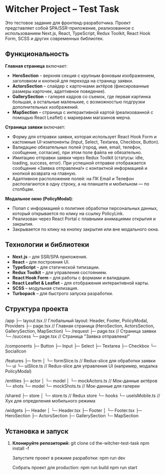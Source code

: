 # Witcher Project – Test Task

Это тестовое задание для фронтенд-разработчика. Проект представляет собой SPA/SSR-приложение, реализованное с использованием Next.js, React, TypeScript, Redux Toolkit, React Hook Form, SCSS и других современных библиотек.

## Функциональность

**Главная страница** включает:
- **HeroSection** – верхняя секция с крупным фоновым изображением, заголовком и кнопкой для перехода на страницу заявки.
- **ActorsSection** – слайдер с карточками актёров (фиксированные размеры карточек, адаптивное поведение).
- **GallerySection** – галерея кадров со съемок, где первая картинка большая, а остальные маленькие, с возможностью подгрузки дополнительных изображений.
- **MapSection** – страница с интерактивной картой (реализованной с помощью React Leaflet) с маркерами магазинов мерча.

**Страница заявки** включает:
- Форму для отправки заявки, которая использует React Hook Form и кастомные UI-компоненты (Input, Select, Textarea, Checkbox, Button).
- Валидацию обязательных полей (город, имя, email, телефон, сообщение, согласие), при этом поле файла не обязательно.
- Имитацию отправки заявки через Redux Toolkit (статусы: idle, loading, success, error). При успешной отправке отображается сообщение «Заявка отправлена!» с контактной информацией и кнопкой возврата на главную.
- Адаптивное расположение полей: на ПК Email и Телефон располагаются в одну строку, а на планшете и мобильном — по столбцам.

**Модальное окно (PolicyModal)**:
- Попап с информацией о политике обработки персональных данных, который открывается по клику на ссылку PolicyLink.
- Реализован через React Portal с плавными анимациями открытия и закрытия.
- Закрывается по клику на кнопку закрытия или вне модального окна.

## Технологии и библиотеки

- **Next.js** – для SSR/SPA приложения.
- **React** – для построения UI.
- **TypeScript** – для статической типизации.
- **Redux Toolkit** – для управления состоянием.
- **React Hook Form** – для работы с формами и валидации.
- **React Leaflet & Leaflet** – для отображения интерактивной карты.
- **SCSS** – модульная стилизация.
- **Turbopack** – для быстрого запуска разработки.

## Структура проекта

/app
├─ layout.tsx          // Глобальный layout: Header, Footer, PolicyModal, Providers
├─ page.tsx            // Главная страница (HeroSection, ActorsSection, GallerySection, MapSection)
└─ /request
   ├─ page.tsx         // Страница заявки
   └─ /success
      └─ page.tsx      // Страница "Заявка отправлена!"

/components
├─ Button
├─ Input
├─ Select
├─ Textarea
├─ Checkbox
└─ SocialIcon

/features
├─ form
│  └─ formSlice.ts     // Redux-slice для обработки заявки
└─ ui
   └─ uiSlice.ts       // Redux-slice для управления UI (например, модалка PolicyModal)

/entities
├─ actor
│  └─ model
│     └─ mockActors.ts // Мок-данные актёров
└─ shots
   └─ model
      └─ mockShots.ts  // Мок-данные для галереи

/shared
├─ store
│  └─ store.ts         // Redux store
└─ hooks
   └─ useIsMobile.ts   // Хук для определения мобильного режима

/widgets
├─ Header
│  └─ Header.tsx
├─ Footer
│  └─ Footer.tsx
├─ HeroSection
├─ ActorsSection
├─ GallerySection
└─ MapSection

## Установка и запуск

1. **Клонируйте репозиторий:**
   git clone <URL>
   cd the-witcher-test-task
   npm install -f 

   Запустите проект в режиме разработки:
   npm run dev

   Собрать проект для production:
   npm run build
   npm run start